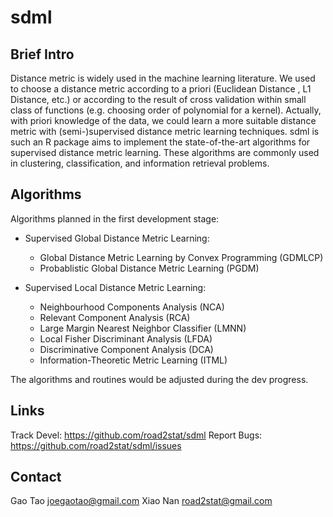# sdml

## Brief Intro

Distance metric is widely used in the machine learning literature. We used to choose a distance metric according to a priori (Euclidean Distance , L1 Distance, etc.) or according to the result of cross validation within small class of functions (e.g. choosing order of polynomial for a kernel). Actually, with priori knowledge of the data, we could learn a more suitable distance metric with (semi-)supervised distance metric learning techniques. sdml is such an R package aims to implement the state-of-the-art algorithms for supervised distance metric learning. These algorithms are commonly used in clustering, classification, and information retrieval problems.

## Algorithms

Algorithms planned in the first development stage:

  * Supervised Global Distance Metric Learning:

    * Global Distance Metric Learning by Convex Programming (GDMLCP)
    * Probablistic Global Distance Metric Learning (PGDM)

  * Supervised Local Distance Metric Learning:

    * Neighbourhood Components Analysis (NCA)
    * Relevant Component Analysis (RCA)
    * Large Margin Nearest Neighbor Classifier (LMNN)
    * Local Fisher Discriminant Analysis (LFDA)
    * Discriminative Component Analysis (DCA)
    * Information-Theoretic Metric Learning (ITML)
  
The algorithms and routines would be adjusted during the dev progress.

## Links

Track Devel: https://github.com/road2stat/sdml
Report Bugs: https://github.com/road2stat/sdml/issues

## Contact

Gao Tao <joegaotao@gmail.com>
Xiao Nan <road2stat@gmail.com>

